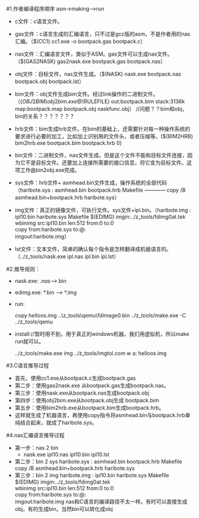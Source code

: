 #1.作者编译程序顺序
asm->making-->run

* c文件：c语言文件。
* gas文件：c语言生成的汇编语言，只不过是gcc版的asm，不是作者用的nas汇编。（$(CC1) cc1.exe -o bootpack.gas bootpack.c）
* nas文件：汇编语言文件，类似于ASM。gas文件可以生成nas文件。（$(GAS2NASK) gas2nask.exe bootpack.gas bootpack.nas）
* obj文件：目标文件，nas文件生成。（$(NASK) nask.exe bootpack.nas bootpack.obj bootpack.lst）
* bim文件：obj文件生成bim文件。经过link操作的二进制文件。（$(OBJ2BIM) obj2bim.exe @$(RULEFILE) out:bootpack.bim stack:3136k map:bootpack.map bootpack.obj naskfunc.obj）
//问题？？bim和obj，bin的关系？？？？？？？
* hrb文件：bim生成hrb文件。在bim的基础上，还需要针对每一种操作系统的要求进行必要的加工，比如加上识别用的文件头，或者压缩等。($(BIM2HRB) bim2hrb.exe bootpack.bim bootpack.hrb 0)

* bin文件：二进制文件，nas文件生成。但是这个文件不能和目标文件连接，因为它不是目标文件。还要加上连接所需要的接口信息，将它变为目标文件。这项工作由bin2obj.exe完成。
* sys文件：hrb文件+ asmhead.bin文件生成，操作系统的全部代码（haribote.sys : asmhead.bin bootpack.hrb Makefile  ———— copy /B asmhead.bin+bootpack.hrb haribote.sys）
* img文件：真正的镜像文件，可执行文件。sys文件+ipl.bin。（haribote.img : ipl10.bin haribote.sys Makefile
    $(EDIMG)   imgin:../z_tools/fdimg0at.tek \
        wbinimg src:ipl10.bin len:512 from:0 to:0 \
        copy from:haribote.sys to:@: \
        imgout:haribote.img）

* lst文件：文本文件，简单的确认每个指令是怎样翻译成机器语言的。（../z_tools/nask.exe ipl.nas ipl.bin ipl.lst）



#2.推导规则：
* nask.exe: *.nas-->*.bin
* edimg.exe: *.bin --> *.img

* run:

    copy helloos.img ..\z_tools\qemu\fdimage0.bin
    ../z_tools/make.exe -C ../z_tools/qemu

* install://暂时用不到，用于真正的windows机器。我们用虚拟机，所以make run就可以。


    ../z_tools/make.exe img
    ../z_tools/imgtol.com w a: helloos.img
    
    
#3.C语言推导过程
* 首先，使用cc1.exe从bootpack.c生成bootpack.gas
* 第二步：使用gas2nask.exe 从bootpack.gas生成bootpack.nas。
* 第三步：使用nask.exe从bootpack.nas生成bootpack.obj
* 第四步：使用obj2bim.exe从bootpack.obj生成 bootpack.bim
* 第五步：使用bim2hrb.exe从bootpack.bim生成bootpack.hrb。
* 这样就生成了机器语言，再使用copy指令将asmhead.bin与bootpack.hrb单纯结合起来，就成了haribote.sys。

#4.nas汇编语言推导过程
* 第一步：nas 2 bin
	* nask.exe ipl10.nas ipl10.bin ipl10.lst
* 第二步：bin 2 sys
haribote.sys : asmhead.bin bootpack.hrb Makefile
    copy /B asmhead.bin+bootpack.hrb haribote.sys
* 第三步：bin 2 img
haribote.img : ipl10.bin haribote.sys Makefile
    $(EDIMG)   imgin:../z_tools/fdimg0at.tek \
        wbinimg src:ipl10.bin len:512 from:0 to:0 \
        copy from:haribote.sys to:@: \
        imgout:haribote.img
nas和C语言的编译路径不太一样。有时可以直接生成obj，有的生成bin。当然bin可以转化成obj













